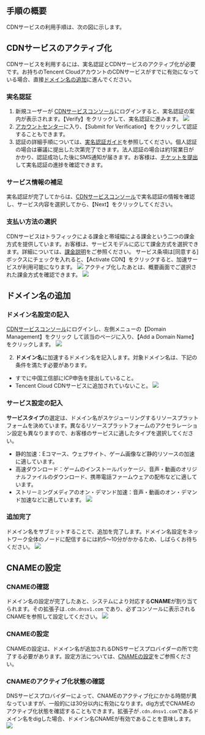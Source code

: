 ## **手順の概要**
CDNサービスの利用手順は、次の図に示します。
## CDNサービスのアクティブ化
CDNサービスを利用するには、実名認証とCDNサービスのアクティブ化が必要です。お持ちのTencent CloudアカウントのCDNサービスがすでに有効になっている場合、直接[ドメイン名の追加](#yuming)に進んでください。
### 実名認証
1. 新規ユーザーが [CDNサービスコンソール](https://console.cloud.tencent.com/cdn)にログインすると、実名認証の案内が表示されます。【Verify】をクリックして、実名認証に進みます。
 ![](https://main.qcloudimg.com/raw/b5aa156bf7e0b124808e56640af1da86.png)
2. [アカウントセンター](https://console.cloud.tencent.com/developer)に入り、【Submit for Verification】をクリックして認証することもできます。
3. 認証の詳細手順については、[実名認証ガイド](https://intl.cloud.tencent.com/doc/product/378/3629)を参照してください。個人認証の場合は審議に提出した次第完了できます。法人認証の場合は約1営業日がかかり、認証成功した後にSMS通知が届きます。お客様は、[チケットを提出](https://console.cloud.tencent.com/workorder/category/create?level1_id=1&level2_id=41&level1_name=%E5%85%AC%E5%85%B1%E5%9F%BA%E7%A1%80%E7%B1%BB%E9%97%AE%E9%A2%98&level2_name=%E8%B4%A6%E5%8F%B7%E7%B1%BB) して実名認証の進捗を確認できます。

### サービス情報の補足
実名認証が完了してからは、[CDNサービスコンソール](https://console.cloud.tencent.com/cdn)で実名認証の情報を確認し、サービス内容を選択してから、【Next】をクリックしてください。

### 支払い方法の選択
CDNサービスはトラフィックによる課金と帯域幅による課金という二つの課金方式を提供しています。お客様は、サービスモデルに応じて課金方式を選択できます。詳細については、[課金説明](https://intl.cloud.tencent.com/doc/product/228/2949)をご参照ください。
サービス条項は[同意する] ボックスにチェックを入れると、【Activate CDN】をクリックすると、加速サービスが利用可能になります。
![](https://main.qcloudimg.com/raw/7d9c4709d99cef3b0789e94688b03591.jpg)
アクティブ化したあとは、概要画面でご選択された課金方式を確認できます。
![](https://main.qcloudimg.com/raw/0fd255d1cfdd32956af140be373be7c4.png)

<span id="yuming"></span>
## ドメイン名の追加
### ドメイン名設定の記入
[CDNサービスコンソール](https://console.cloud.tencent.com/cdn)にログインし、左側メニューの【Domain Management】をクリック
して該当のページに入り、【Add a Domain Name】をクリックします。
 ![](https://main.qcloudimg.com/raw/0f21ace69d94ce51fc1d857948510b4a.jpg)

2. **ドメイン名**に加速するドメイン名を記入します。対象ドメイン名は、下記の条件を満たす必要があります。
 - すでに中国工信部にICP申告を提出していること。
 - Tencent Cloud CDNサービスに追加されていないこと。
![](https://main.qcloudimg.com/raw/e0dbd38a9395439f37efeec4a4c10b3e.png)

### サービス設定の記入
 **サービスタイプ**の選定は、ドメイン名がスケジューリングするリソースプラットフォームを決めています。異なるリソースプラットフォームのアクセラレーション設定も異なりますので、お客様のサービスに適したタイプを選択してください。
 - 静的加速：Eコマース、ウェブサイト、ゲーム画像など静的リソースの加速に適しています。
 - 高速ダウンロード：ゲームのインストールパッケージ、音声・動画のオリジナルファイルのダウンロード、携帯電話ファームウェアの配布などに適しています。
 - ストリーミングメディアのオン・デマンド加速：音声・動画のオン・デマンド加速などに適しています。 
 ![](https://main.qcloudimg.com/raw/5af0cdca96bb92488a05d0e8474a7dad.png)

### 追加完了
ドメイン名をサブミットすることで、追加を完了します。ドメイン名設定をネットワーク全体のノードに配信するには約5～10分がかかるため、しばらくお待ちください。
![](https://main.qcloudimg.com/raw/396d4e1e706558f0fcf9291e8e763d83.jpg)

## CNAMEの設定
### CNAMEの確認
ドメイン名の設定が完了したあと、システムにより対応する**CNAME**が割り当てられます。その拡張子は```.cdn.dnsv1.com``` であり、必ずコンソールに表示されるCNAMEを参照して設定してください。
![](https://main.qcloudimg.com/raw/0f21ace69d94ce51fc1d857948510b4a.jpg)

### CNAMEの設定
CNAMEの設定は、ドメイン名が追加されるDNSサービスプロバイダーの所で完了する必要があります。設定方法については、[CNAMEの設定](https://intl.cloud.tencent.com/doc/product/228/3121)をご参照ください。
### CNAMEのアクティブ化状態の確認
DNSサービスプロバイダーによって、CNAMEのアクティブ化にかかる時間が異なっていますが、一般的には30分以内に有効になります。dig方式でCNAMEのアクティブ化状態を確認することもできます。拡張子が```.cdn.dnsv1.com```であるドメイン名をdigした場合、ドメイン名CNAMEが有効であることを意味します。
![](https://main.qcloudimg.com/raw/4c611fda0209a45d9441a2f0336bbf84.png)
